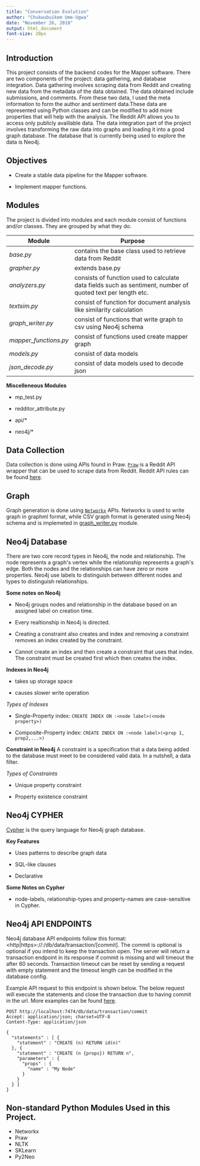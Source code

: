 ```yaml
---
title: "Conversation Evolution"
author: "Chukwubuikem Ume-Ugwa"
date: "November 26, 2018"
output: html_document
font-size: 20px
---
```


## Introduction
This project consists of the backend codes for the Mapper software. There are two components of the project: data gathering, and database integration. Data gathering involves scraping data from Reddit and creating new data from the metadata of the data obtained. The data obtained include submissions, and comments. From these two data, I used the meta information to form the author and sentiment data.These data are represented using Python classes and can be modified to add more properties that will help with the analysis. The Reddit API allows you to access only publicly availlable data. The data integration part of the project involves transforming the raw data into graphs and loading it into a good graph database. The database that is currently being used to explore the data is Neo4j.

## Objectives
* Create a stable data pipeline for the Mapper software.

* Implement mapper functions.

## Modules
The project is divided into modules and each module consist of functions and/or classes. They are grouped by what they do.

| Module | Purpose                                                                                                                      |
| ------ | -----------------------------------------------------------------------------------------------------------------------------|
| *base.py* | contains the base class used to retrieve data from Reddit |
| *grapher.py* | extends base.py|
| *analyzers.py* | consists of function used to calculate data fields such as sentiment, number of quoted text per length etc. |
| *textsim.py* | consist of function for document analysis like similarity calculation |
| *graph_writer.py* | consist of functions that write graph to csv using Neo4j schema
| *mapper_functions.py* | consist of functions used create mapper graph
| *models.py* | consist of data models
| *json_decode.py* | consist of data models used to decode json

**Miscelleneous Modules**

- mp_test.py

- redditor_attribute.py

- api/*

- neo4j/*

## Data Collection
Data collection is done using APIs found in Praw. [`Praw`](https://praw.readthedocs.io/en/latest/index.html) is a Reddit API wrapper that can be used to scrape data from Reddit. Reddit API rules can be found [here](https://github.com/reddit-archive/reddit/wiki/API).

## Graph
Graph generation is done using [`Networkx`](https://networkx.github.io/documentation/stable/index.html) APIs. Networkx is used to write graph in graphml format, while CSV graph format is generated using Neo4j schema and is implemeted in [graph_writer.py](#Introduction) module.

## Neo4j Database
There are two core record types in Neo4j, the node and relationship. The node represents a graph's vertex while the relationship represents a graph's edge. Both the nodes and the relationships can have zero or more properties. Neo4j use labels to distinguish between different nodes and types to distinguish relationships.

**Some notes on Neo4j**

* Neo4j groups nodes and relationship in the database based on an assigned label on creation time.

* Every realtionship in Neo4j is directed.

* Creating a constraint also creates and index and removing a constraint removes an index created by the constraint.

* Cannot create an index and then create a constraint that uses that index. The constraint must be created first which then creates the index.

**Indexes in Neo4j**

- takes up storage space

- causes slower write operation

*Types of Indexes*

- Single-Property index: ```CREATE INDEX ON :<node label>(<node property>)```

- Composite-Property index: ```CREATE INDEX ON :<node label>(<prop 1, prop2,...>)```

**Constraint in Neo4j**
 A constraint is a specification that a data being added to the database must meet to be considered valid data. In a nutshell, a data filter.
 
 *Types of Constraints*
 
 - Unique property constraint
 
 - Property existence constraint
 
## Neo4j CYPHER

[Cypher](https://neo4j.com/developer/cypher-query-language/) is the query language for Neo4j graph database. 

**Key Features**

- Uses patterns to describe graph data

- SQL-like clauses

- Declarative

**Some Notes on Cypher**

- node-labels, relationship-types and property-names are case-sensitive in Cypher.


## Neo4j API ENDPOINTS
Neo4j database API endpoints follow this format: <http|https>://<host>:<port>/db/data/transaction/[commit]. The commit is optional is optional if you intend to keep the transaction open. The server will return a transaction endpoint in its response if commit is missing and will timeout the after 60 seconds. Transaction timeout can be reset by sending a request with empty statement and the timeout length can be modified in the database config.

Example API request to this endpoint is shown below. The below request will execute the statements and close the transaction due to having commit in the url. More examples can be found [here](https://neo4j.com/docs/developer-manual/3.4/http-api/).

    POST http://localhost:7474/db/data/transaction/commit
    Accept: application/json; charset=UTF-8
    Content-Type: application/json

    {
      "statements" : [ {
        "statement" : "CREATE (n) RETURN id(n)"
      }, {
        "statement" : "CREATE (n {props}) RETURN n",
        "parameters" : {
          "props" : {
            "name" : "My Node"
          }
        }
      } ]
    }

## Non-standard Python Modules Used in this Project.
- Networkx
- Praw
- NLTK
- SKLearn
- Py2Neo

